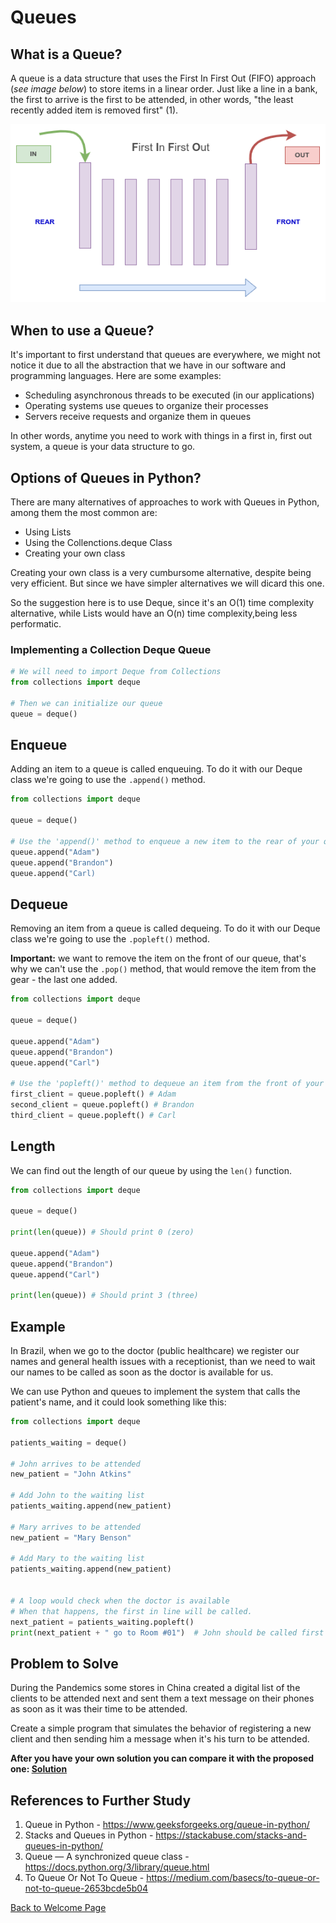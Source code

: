 # Queues

## What is a Queue?
A queue is a data structure that uses the First In First Out (FIFO) approach (*see image below*) to store items in a linear order. Just like a line in a bank, the first to arrive is the first to be attended, in other words, "the least recently added item is removed first" (1).

![what-is-a-queue](what-is-a-queue.png)

## When to use a Queue?
It's important to first understand that queues are everywhere, we might not notice it due to all the abstraction that we have in our software and programming languages. Here are some examples:
* Scheduling asynchronous threads to be executed (in our applications)
* Operating systems use queues to organize their processes
* Servers receive requests and organize them in queues

In other words, anytime you need to work with things in a first in, first out system, a queue is your data structure to go.

## Options of Queues in Python?
There are many alternatives of approaches to work with Queues in Python, among them the most common are:
* Using Lists
* Using the Collenctions.deque Class
* Creating your own class

Creating your own class is a very cumbursome alternative, despite being very efficient. But since we have simpler alternatives we will dicard this one.

So the suggestion here is to use Deque, since it's an O(1) time complexity alternative, while Lists would have an O(n) time complexity,being less performatic.

### Implementing a Collection Deque Queue
```python
# We will need to import Deque from Collections
from collections import deque

# Then we can initialize our queue
queue = deque()
```
## Enqueue
Adding an item to a queue is called enqueuing. To do it with our Deque class we're going to use the `.append()` method.

```python
from collections import deque

queue = deque()

# Use the 'append()' method to enqueue a new item to the rear of your queue
queue.append("Adam")
queue.append("Brandon")
queue.append("Carl)
```

## Dequeue
Removing an item from a queue is called dequeing. To do it with our Deque class we're going to use the `.popleft()` method.

**Important:** we want to remove the item on the front of our queue, that's why we can't use the `.pop()` method, that would remove the item from the gear - the last one added.

```python
from collections import deque

queue = deque()

queue.append("Adam")
queue.append("Brandon")
queue.append("Carl")

# Use the 'popleft()' method to dequeue an item from the front of your queue
first_client = queue.popleft() # Adam
second_client = queue.popleft() # Brandon
third_client = queue.popleft() # Carl
```


## Length
We can find out the length of our queue by using the `len()` function.

```python
from collections import deque

queue = deque()

print(len(queue)) # Should print 0 (zero)

queue.append("Adam")
queue.append("Brandon")
queue.append("Carl")

print(len(queue)) # Should print 3 (three)
```
## Example
In Brazil, when we go to the doctor (public healthcare) we register our names and general health issues with a receptionist, than we need to wait our names to be called as soon as the doctor is available for us.

We can use Python and queues to implement the system that calls the patient's name, and it could look something like this:


```python
from collections import deque

patients_waiting = deque()

# John arrives to be attended
new_patient = "John Atkins"

# Add John to the waiting list
patients_waiting.append(new_patient)

# Mary arrives to be attended
new_patient = "Mary Benson"

# Add Mary to the waiting list
patients_waiting.append(new_patient)


# A loop would check when the doctor is available
# When that happens, the first in line will be called.
next_patient = patients_waiting.popleft()
print(next_patient + " go to Room #01")  # John should be called first

```

## Problem to Solve
During the Pandemics some stores in China created a digital list of the clients to be attended next and sent them a text message on their phones as soon as it was their time to be attended.

Create a simple program that simulates the behavior of registering a new client and then sending him a message when it's his turn to be attended.


**After you have your own solution you can compare it with the proposed one: [Solution](queue_problem_solution.py)**

## References to Further Study
1. Queue in Python - https://www.geeksforgeeks.org/queue-in-python/
2. Stacks and Queues in Python - https://stackabuse.com/stacks-and-queues-in-python/
3. Queue — A synchronized queue class - https://docs.python.org/3/library/queue.html
4. To Queue Or Not To Queue - https://medium.com/basecs/to-queue-or-not-to-queue-2653bcde5b04

[Back to Welcome Page](0-welcome.md)



